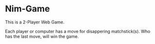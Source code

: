 # Nim-Game
This is a 2-Player Web Game.

Each player or computer has a move for disappering matchstick(s). Who has the last move, will win the game.
